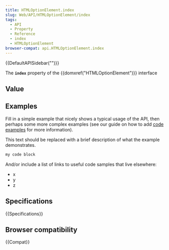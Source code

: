 ```yaml
---
title: HTMLOptionElement.index
slug: Web/API/HTMLOptionElement/index
tags:
  - API
  - Property
  - Reference
  - index
  - HTMLOptionElement
browser-compat: api.HTMLOptionElement.index
---
```

{{DefaultAPISidebar("")}}

The **`index`** property of the {{domxref("HTMLOptionElement")}} interface 

## Value



## Examples

Fill in a simple example that nicely shows a typical usage of the API, then perhaps some more complex examples (see our guide on how to add [code examples](/en-US/docs/MDN/Contribute/Structures/Code_examples) for more information).

This text should be replaced with a brief description of what the example demonstrates.

```js
my code block
```

And/or include a list of links to useful code samples that live elsewhere:

*   x
*   y
*   z

## Specifications

{{Specifications}}

## Browser compatibility

{{Compat}}


